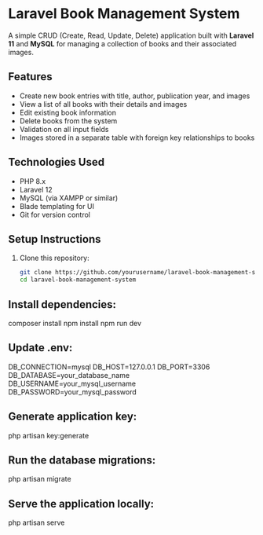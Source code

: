 # Laravel Book Management System

A simple CRUD (Create, Read, Update, Delete) application built with **Laravel 11** and **MySQL** for managing a collection of books and their associated images.

## Features

- Create new book entries with title, author, publication year, and images
- View a list of all books with their details and images
- Edit existing book information
- Delete books from the system
- Validation on all input fields
- Images stored in a separate table with foreign key relationships to books

## Technologies Used

- PHP 8.x
- Laravel 12
- MySQL (via XAMPP or similar)
- Blade templating for UI
- Git for version control

## Setup Instructions

1. Clone this repository:
   ```bash
   git clone https://github.com/yourusername/laravel-book-management-system.git
   cd laravel-book-management-system

## Install dependencies:

composer install
npm install
npm run dev

## Update .env:

DB_CONNECTION=mysql
DB_HOST=127.0.0.1
DB_PORT=3306
DB_DATABASE=your_database_name
DB_USERNAME=your_mysql_username
DB_PASSWORD=your_mysql_password

## Generate application key:
php artisan key:generate

## Run the database migrations:
php artisan migrate

## Serve the application locally:
php artisan serve
